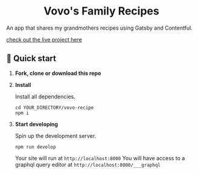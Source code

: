 <h1 align="center">
  Vovo's Family Recipes
</h1>

An app that shares my grandmothers recipes using Gatsby and Contentful.

[check out the live project here](https://tender-sammet-273ddb.netlify.com/)


## 🚀 Quick start

1.  **Fork, clone or download this repo**
2. **Install**
   
    Install all dependencies.
    ```shell
    cd YOUR_DIRECTORY/vovo-recipe
    npm i
    ```

3. **Start developing**
   
    Spin up the development server.
    ```
    npm run develop
    ```
    Your site will run at ```http://localhost:8000```
    You will have access to a graphql query editor at ```http://localhost:8000/___graphql```